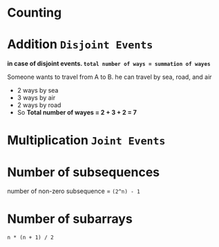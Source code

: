 # Counting

# Addition `Disjoint Events`
**in case of disjoint events. `total number of ways = summation of wayes`**

Someone wants to travel from A to B. he can travel by sea, road, and air
- 2 ways by sea
- 3 ways by air
- 2 ways by road
- So **Total number of wayes = 2 + 3 + 2 = 7** 


# Multiplication `Joint Events`


# Number of subsequences
number of non-zero subsequence = `(2^n) - 1`

# Number of subarrays
`n * (n + 1) / 2`

